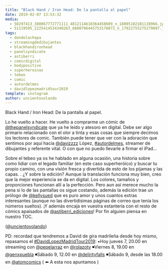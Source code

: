 ```yaml
---
title: "Black Hand / Iron Head: De la pantalla al papel"
date: 2019-02-07 13:53:32
media: 
  - 50297413_380067772771111_4812114610364458609_n_18005102101138966.jpg
  - 51119595_2225414534340263_8600796445753176872_n_17922755275279097.jpg
tags: 
  - dandolachapa
  - streamingdedibujantes
  - blackhandironhead
  - panelsyndicate
  - astiberri
  - comicdigital
  - bodypositive
  - superheroinas
  - tebeo
  - comic
  - autordelmes
  - davidlopezmadridtour2019
template: instagram
author: uncientovolando
---
```


Black Hand / Iron Head: De la pantalla al papel.


Lo he vuelto a hacer. He vuelto a comprarme un cómic de [@thepanelsyndicate](https://instagram.com/thepanelsyndicate) que ya he leído y atesoro en digital. Debe ser algo primario relacionado con el olor a tinta y esas cosas que siempre decímos los lectores de comic. También puede tener que ver con la adoración que sentimos por aquí hacia [@davizzzz](https://instagram.com/davizzzz) López, [#autordelmes](/tags/autordelmes), streamer de dibujantes y referente vital. O con que no puedo llevarle a firmar el iPad...


Sobre el tebeo ya os he hablado en alguna ocasión, una historia sobre como lidiar con el legado familiar (en este caso superheróico) y buscar tu propio camino, con una visión fresca y divertida de esto de los pijamas y las capas. .
¿Y sobre la edición? Aunque la translación funciona muy bien, creo que la mejor experiencia se da en digital. Los colores, tamaños y proporciones funcionan allí a la perfección. Pero aun así merece mucho la pena si lo de las pantallas os sigue costando, además la edición trae un prólogo de [@kellysued](https://instagram.com/kellysued) que es puro amor y unos cuantos extras interesantes (aunque no las divertidísimas páginas de correo que tenía los números sueltos). ¡Y además encaja en vuestra estantería con el resto de cómics apaisados de [@astiberri_ediciones](https://instagram.com/astiberri_ediciones)! Por fin alguien piensa en nuestro TOC.


([@uncientovolando](https://instagram.com/uncientovolando))






PD: recordad que tendremos a David de gira madrileña desde hoy mismo, repasamos el [#DavidLopezMadridTour2019](/tags/davidlopezmadridtour2019):
▪️Hoy jueves 7, 20.00 en streaming con [@pepelarraz](https://instagram.com/pepelarraz) en [@rolazotv](https://instagram.com/rolazotv) ◾️Viernes 8, 19.00 en [@genxpuebla](https://instagram.com/genxpuebla) ◾️Sábado 9, 12.00 en [@delirityfalls](https://instagram.com/delirityfalls) ◾️Sábado 9, desde las 18.00 en [@atomcomics](https://instagram.com/atomcomics) ( ⬅️ A esta nos apuntamos )







